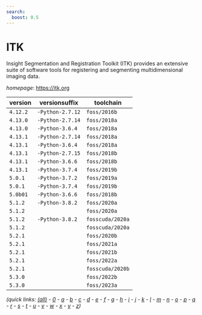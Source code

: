 ```yaml
---
search:
  boost: 0.5
---
```

# ITK

Insight Segmentation and Registration Toolkit (ITK) provides  an extensive suite of software tools for registering and segmenting  multidimensional imaging data.

*homepage*: <https://itk.org>

version | versionsuffix | toolchain
--------|---------------|----------
``4.12.2`` | ``-Python-2.7.12`` | ``foss/2016b``
``4.13.0`` | ``-Python-2.7.14`` | ``foss/2018a``
``4.13.0`` | ``-Python-3.6.4`` | ``foss/2018a``
``4.13.1`` | ``-Python-2.7.14`` | ``foss/2018a``
``4.13.1`` | ``-Python-3.6.4`` | ``foss/2018a``
``4.13.1`` | ``-Python-2.7.15`` | ``foss/2018b``
``4.13.1`` | ``-Python-3.6.6`` | ``foss/2018b``
``4.13.1`` | ``-Python-3.7.4`` | ``foss/2019b``
``5.0.1`` | ``-Python-3.7.2`` | ``foss/2019a``
``5.0.1`` | ``-Python-3.7.4`` | ``foss/2019b``
``5.0b01`` | ``-Python-3.6.6`` | ``foss/2018b``
``5.1.2`` | ``-Python-3.8.2`` | ``foss/2020a``
``5.1.2`` |  | ``foss/2020a``
``5.1.2`` | ``-Python-3.8.2`` | ``fosscuda/2020a``
``5.1.2`` |  | ``fosscuda/2020a``
``5.2.1`` |  | ``foss/2020b``
``5.2.1`` |  | ``foss/2021a``
``5.2.1`` |  | ``foss/2021b``
``5.2.1`` |  | ``foss/2022a``
``5.2.1`` |  | ``fosscuda/2020b``
``5.3.0`` |  | ``foss/2022b``
``5.3.0`` |  | ``foss/2023a``


*(quick links: [(all)](../index.md) - [0](../0/index.md) - [a](../a/index.md) - [b](../b/index.md) - [c](../c/index.md) - [d](../d/index.md) - [e](../e/index.md) - [f](../f/index.md) - [g](../g/index.md) - [h](../h/index.md) - [i](../i/index.md) - [j](../j/index.md) - [k](../k/index.md) - [l](../l/index.md) - [m](../m/index.md) - [n](../n/index.md) - [o](../o/index.md) - [p](../p/index.md) - [q](../q/index.md) - [r](../r/index.md) - [s](../s/index.md) - [t](../t/index.md) - [u](../u/index.md) - [v](../v/index.md) - [w](../w/index.md) - [x](../x/index.md) - [y](../y/index.md) - [z](../z/index.md))*

